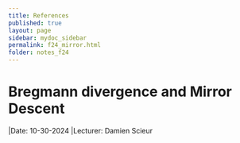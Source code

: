 ```yaml
---
title: References
published: true
layout: page
sidebar: mydoc_sidebar
permalink: f24_mirror.html
folder: notes_f24
---
```


# Bregmann divergence and Mirror Descent

|Date: 10-30-2024
|Lecturer: Damien Scieur
